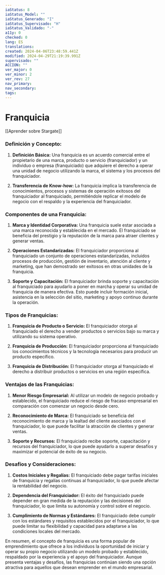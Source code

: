 ```yaml
---
iaStatus: 8
iaStatus_Model: ""
iaStatus_Generado: "I"
iaStatus_Supervisado: "H"
iaStatus_Validado: "-"
a11y: 0
checked: 0
lang: ES
translations: 
created: 2024-04-06T23:48:59.441Z
modified: 2024-04-29T21:19:39.991Z
supervisado: ""
ACCION: ""
ver_major: 0
ver_minor: 2
ver_rev: 27
nav_primary: 
nav_secondary: 
tags:
---
```

# Franquicia

[[Aprender sobre Stargate]]

### Definición y Concepto:

1. **Definición Básica:** Una franquicia es un acuerdo comercial entre el propietario de una marca, producto o servicio (franquiciador) y un individuo o empresa (franquiciado) que adquiere el derecho a operar una unidad de negocio utilizando la marca, el sistema y los procesos del franquiciador.

2. **Transferencia de Know-how:** La franquicia implica la transferencia de conocimientos, procesos y sistemas de operación exitosos del franquiciador al franquiciado, permitiéndole replicar el modelo de negocio con el respaldo y la experiencia del franquiciador.

### Componentes de una Franquicia:

1. **Marca y Identidad Corporativa:** Una franquicia suele estar asociada a una marca reconocida y establecida en el mercado. El franquiciado se beneficia del prestigio y la reputación de la marca para atraer clientes y generar ventas.

2. **Operaciones Estandarizadas:** El franquiciador proporciona al franquiciado un conjunto de operaciones estandarizadas, incluidos procesos de producción, gestión de inventario, atención al cliente y marketing, que han demostrado ser exitosos en otras unidades de la franquicia.

3. **Soporte y Capacitación:** El franquiciador brinda soporte y capacitación al franquiciado para ayudarlo a poner en marcha y operar su unidad de franquicia de manera efectiva. Esto puede incluir formación inicial, asistencia en la selección del sitio, marketing y apoyo continuo durante la operación.

### Tipos de Franquicias:

1. **Franquicia de Producto o Servicio:** El franquiciador otorga al franquiciado el derecho a vender productos o servicios bajo su marca y utilizando su sistema operativo.

2. **Franquicia de Producción:** El franquiciador proporciona al franquiciado los conocimientos técnicos y la tecnología necesarios para producir un producto específico.

3. **Franquicia de Distribución:** El franquiciador otorga al franquiciado el derecho a distribuir productos o servicios en una región específica.

### Ventajas de las Franquicias:

1. **Menor Riesgo Empresarial:** Al utilizar un modelo de negocio probado y establecido, el franquiciado reduce el riesgo de fracaso empresarial en comparación con comenzar un negocio desde cero.

2. **Reconocimiento de Marca:** El franquiciado se beneficia del reconocimiento de marca y la lealtad del cliente asociados con el franquiciador, lo que puede facilitar la atracción de clientes y generar ventas.

3. **Soporte y Recursos:** El franquiciado recibe soporte, capacitación y recursos del franquiciador, lo que puede ayudarlo a superar desafíos y maximizar el potencial de éxito de su negocio.

### Desafíos y Consideraciones:

1. **Costos Iniciales y Regalías:** El franquiciado debe pagar tarifas iniciales de franquicia y regalías continuas al franquiciador, lo que puede afectar la rentabilidad del negocio.

2. **Dependencia del Franquiciador:** El éxito del franquiciado puede depender en gran medida de la reputación y las decisiones del franquiciador, lo que limita su autonomía y control sobre el negocio.

3. **Cumplimiento de Normas y Estándares:** El franquiciado debe cumplir con los estándares y requisitos establecidos por el franquiciador, lo que puede limitar su flexibilidad y capacidad para adaptarse a las condiciones locales del mercado.

En resumen, el concepto de franquicia es una forma popular de emprendimiento que ofrece a los individuos la oportunidad de iniciar y operar su propio negocio utilizando un modelo probado y establecido, respaldado por la experiencia y el apoyo del franquiciador. Aunque presenta ventajas y desafíos, las franquicias continúan siendo una opción atractiva para aquellos que desean emprender en el mundo empresarial.